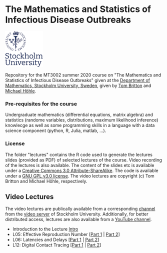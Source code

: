 # The Mathematics and Statistics of Infectious Disease Outbreaks

![](Assets/SUlogo_small.png)

Repository for the MT3002 summer 2020 course on "The Mathematics and Statistics of Infectious Disease Outbreaks" given at the [Department of Mathematics, Stockholm University, Sweden](https://www.math.su.se), given by [Tom Britton](https://staff.math.su.se/tom.britton/) and [Michael Höhle](https://staff.math.su.se/hoehle).

### Pre-requisites for the course 
Undergraduate mathematics (differential equations, matrix algebra) and statistics (randome variables, distributions, maximum likelihood inference) knowlecge as well as some programming skills in a language with a data science component (python, R, Julia, matlab, ...).

### License 
The folder "lectures" contains the R code used to generate the lectures slides (provided as PDF) of selected lectures of the course.
Video recording of the lectures is also available. The content of the slides etc is available under a [Creative Commons 3.0 Attribute-ShareAlike](https://creativecommons.org/licenses/by-sa/3.0/). The code is available under a [GNU GPL v3.0 license](https://www.gnu.org/licenses/gpl-3.0.html). The video lectures are copyright (c) Tom Britton and Michael Höhle, respectively.


## Video Lectures

The video lectures are publically available from a corresponding [channel](https://video.su.se/channel/The%2BMath%2Band%2BStats%2Bof%2BInfectious%2BDisease%2BOutbreaks/356471) from the [video server](https://video.su.se) of Stockholm University. Additionally, for better distributed access, lectures are also available from a [YouTube channel](https://www.youtube.com/watch?v=noNyOwIlBrY&list=PLl_ncesshp_C-URStf-LwhYCbFGE70_jq).

* Introduction to the Lecture [Intro](https://video.su.se/media/t/0_rqwxd9zg)
* L05: Effective Reproduction Number [[Part 1](https://video.su.se/media/L05+-+Effective+Reproduction+Number+%281+2%29/0_u3b1j7rk) | [Part 2](https://video.su.se/media/L05+-+Effective+Reproduction+Number+%282+2%29/0_38cwcho8)]
* L06: Latencies and Delays [[Part 1](https://video.su.se/media/+L06+-+Latencies+and+Delays+%281+2%29/0_vrzkcn4s) | [Part 2](https://video.su.se/media/L06+-+Latencies+and+Delays+%282+2%29/0_0xu0jgzy)]
* L12: Digital Contact Tracing [[Part 1](https://video.su.se/media/L12+-+Digital+Contact+Tracing+%281+2%29/0_9chh75x5) | [Part 2](https://video.su.se/media/L12+-+Digital+Contact+Tracing+%282+2%29/0_pbdfeaov)]

